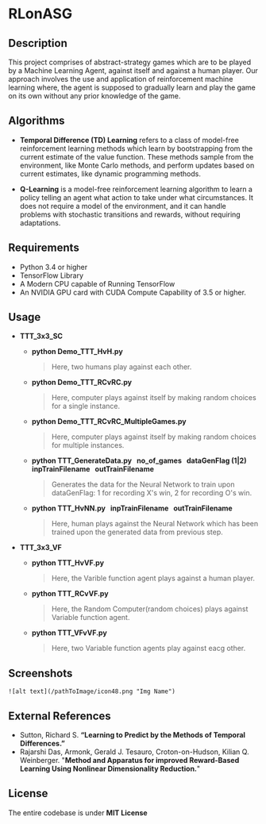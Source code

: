 # RLonASG

## Description
   This project comprises of abstract-strategy games which are to be played by a Machine Learning Agent, against itself and against a human player. Our approach involves the use and application of reinforcement machine learning where, the agent is supposed to gradually learn and play the game on its own without any prior knowledge of the game. 

## Algorithms
*   __Temporal Difference (TD) Learning__ refers to a class of model-free reinforcement learning methods which learn by bootstrapping from the current estimate of the value function. These methods sample from the environment, like Monte Carlo methods, and perform updates based on current estimates, like dynamic programming methods.

*   __Q-Learning__ is a model-free reinforcement learning algorithm to learn a policy telling an agent what action to take under what circumstances. It does not require a model of the environment, and it can handle problems with stochastic transitions and rewards, without requiring adaptations.

## Requirements

* Python 3.4 or higher
* TensorFlow Library
* A Modern CPU capable of Running TensorFlow
* An NVIDIA GPU card with CUDA Compute Capability of 3.5 or higher.


## Usage
* __TTT_3x3_SC__
	* __python Demo_TTT_HvH.py__
	  > Here, two humans play against each other.
	* __python Demo_TTT_RCvRC.py__
	  > Here, computer plays against itself by making random choices for a single instance.
	* __python Demo_TTT_RCvRC_MultipleGames.py__
	  > Here, computer plays against itself by making random choices for multiple instances.
	* __python TTT_GenerateData.py &nbsp; no_of_games &nbsp; dataGenFlag (1|2) &nbsp; inpTrainFilename &nbsp; outTrainFilename__
	  >    Generates the data for the Neural Network to train upon dataGenFlag: 1 for recording X's win, 2 for recording O's win.
	* __python TTT_HvNN.py &nbsp; inpTrainFilename &nbsp; outTrainFilename__
	  > Here, human plays against the Neural Network which has been trained upon the generated data from previous step.

* __TTT_3x3_VF__
	* __python TTT_HvVF.py__
	  > Here, the Varible function agent plays against a human player.
 	* __python TTT_RCvVF.py__
 	  > Here, the Random Computer(random choices) plays against Variable function agent. 
 	* __python TTT_VFvVF.py__
 	  > Here, two Variable function agents play against eacg other.

## Screenshots
```
![alt text](/pathToImage/icon48.png "Img Name")
```

## External References
* Sutton, Richard S. __“Learning to Predict by the Methods of Temporal Differences.”__ 
*    Rajarshi Das, Armonk, Gerald J. Tesauro, Croton-on-Hudson, Kilian Q. Weinberger. "__Method and Apparatus for improved Reward-Based Learning Using Nonlinear Dimensionality Reduction.__"

## License
The entire codebase is under __MIT License__
